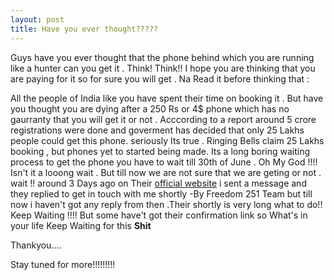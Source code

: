 ```yaml
---
layout: post
title: Have you ever thought?????
---
```


Guys have you ever thought that the phone behind which you are running like a hunter can you get it . 
Think! Think!! I hope you are thinking that  you are paying for it so for sure you will get .
Na Read it before thinking that :

All the people of India like you  have spent their time  on booking it . But have you thought you are 
dying after a 250 Rs or 4$ phone which has no gaurranty that you will get it or not . Acccording  to
a report around 5 crore registrations were done and goverment has decided that only 25 Lakhs people
could get this phone. seriously Its true . Ringing Bells claim 25 Lakhs booking , but phones yet to 
started being made. Its a long boring waiting process to get the phone you have to wait till 30th
of June . Oh My God !!!! Isn't it a looong wait . But till now we are not sure that we are geting
or not . wait !! around 3 Days ago on Their [official website](www.freedom251.com) i sent a message
and they replied to get in touch with me shortly -By Freedom 251 Team but till now i haven't got 
any reply from then .Their shortly is very long what to do!!  Keep Waiting !!!! But some have't got
their confirmation link so What's in your life Keep Waiting for this **Shit**

Thankyou....

Stay tuned for more!!!!!!!!!
